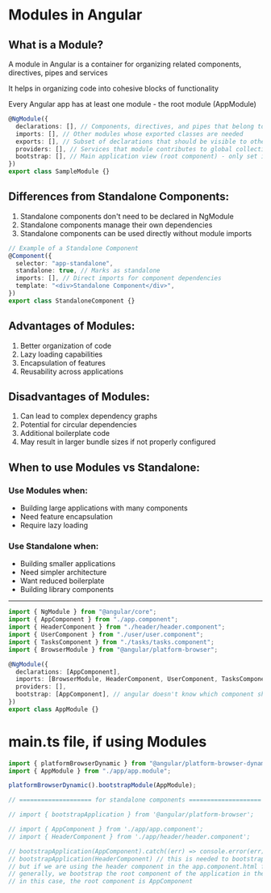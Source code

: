 # Modules in Angular

## What is a Module?

A module in Angular is a container for organizing related components, directives, pipes and services

It helps in organizing code into cohesive blocks of functionality

Every Angular app has at least one module - the root module (AppModule)

```ts
@NgModule({
  declarations: [], // Components, directives, and pipes that belong to this module
  imports: [], // Other modules whose exported classes are needed
  exports: [], // Subset of declarations that should be visible to other modules
  providers: [], // Services that module contributes to global collection of services
  bootstrap: [], // Main application view (root component) - only set in root module
})
export class SampleModule {}
```

## Differences from Standalone Components:

1. Standalone components don't need to be declared in NgModule
2. Standalone components manage their own dependencies
3. Standalone components can be used directly without module imports

```ts
// Example of a Standalone Component
@Component({
  selector: "app-standalone",
  standalone: true, // Marks as standalone
  imports: [], // Direct imports for component dependencies
  template: "<div>Standalone Component</div>",
})
export class StandaloneComponent {}
```

## Advantages of Modules:

1. Better organization of code
2. Lazy loading capabilities
3. Encapsulation of features
4. Reusability across applications

## Disadvantages of Modules:

1. Can lead to complex dependency graphs
2. Potential for circular dependencies
3. Additional boilerplate code
4. May result in larger bundle sizes if not properly configured

## When to use Modules vs Standalone:

### Use Modules when:

- Building large applications with many components
- Need feature encapsulation
- Require lazy loading

### Use Standalone when:

- Building smaller applications
- Need simpler architecture
- Want reduced boilerplate
- Building library components

<hr />

```ts
import { NgModule } from "@angular/core";
import { AppComponent } from "./app.component";
import { HeaderComponent } from "./header/header.component";
import { UserComponent } from "./user/user.component";
import { TasksComponent } from "./tasks/tasks.component";
import { BrowserModule } from "@angular/platform-browser";

@NgModule({
  declarations: [AppComponent],
  imports: [BrowserModule, HeaderComponent, UserComponent, TasksComponent], // add standalone components, BrowserModule is required when using Modules
  providers: [],
  bootstrap: [AppComponent], // angular doesn't know which component should be the starting point since many are added in declarations, we need to add bootstrap
})
export class AppModule {}
```

# main.ts file, if using Modules

```ts
import { platformBrowserDynamic } from "@angular/platform-browser-dynamic";
import { AppModule } from "./app/app.module";

platformBrowserDynamic().bootstrapModule(AppModule);

// ==================== for standalone components ====================

// import { bootstrapApplication } from '@angular/platform-browser';

// import { AppComponent } from './app/app.component';
// import { HeaderComponent } from './app/header/header.component';

// bootstrapApplication(AppComponent).catch((err) => console.error(err));// only works for standalone components
// bootstrapApplication(HeaderComponent) // this is needed to bootstrap the header component if we are using it in the index.html file
// but if we are using the header component in the app.component.html file then we don't need to bootstrap it here
// generally, we bootstrap the root component of the application in the main.ts file
// in this case, the root component is AppComponent
```
